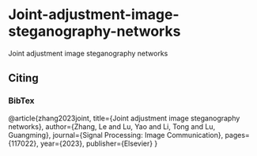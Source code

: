 # Joint-adjustment-image-steganography-networks
Joint adjustment image steganography networks

## Citing

### BibTex
@article{zhang2023joint,
  title={Joint adjustment image steganography networks},
  author={Zhang, Le and Lu, Yao and Li, Tong and Lu, Guangming},
  journal={Signal Processing: Image Communication},
  pages={117022},
  year={2023},
  publisher={Elsevier}
}
